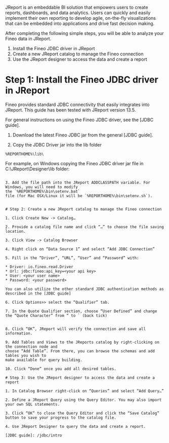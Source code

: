 JReport is an embeddable BI solution that empowers users to create reports, dashboards, and data 
analytics. Users can quickly and easily implement their own reporting to develop agile, 
on-the-fly visualizations that can be embedded into applications and drive fast decision making.

After completing the following simple steps, you will be able to analyze your Fineo data in JReport.

1. Install the Fineo JDBC driver in JReport
2. Create a new JReport catalog to manage the Fineo connection
3. Use the JReport designer to access the data and create a report

# Step 1: Install the Fineo JDBC driver in JReport

Fineo provides standard JDBC connectivity that easily integrates into JReport. This guide has been
tested with JReport version 13.5.

For general instructions on using the Fineo JDBC driver, see the [JDBC guide].

1. Download the latest Fineo JDBC jar from the general [JDBC guide].

2. Copy the JDBC Driver jar into the lib folder

```%REPORTHOME%\lib\```

For example, on Windows copying the Fineo JDBC driver jar file in C:\JReport\Designer\lib folder:

```C:\JReport\Designer\lib\fineo-jdbc-1.1.3-all.jar

3. Add the file path into the JReport ADDCLASSPATH variable. For Windows, you will need to modify 
the `%REPORTHOME%\bin\setenv.bat`
file (for Mac OSX/Linux it will be `%REPORTHOME%\bin\setenv.sh`). 


# Step 2: Create a new JReport catalog to manage the Fineo connection

1. Click Create New -> Catalog…

2. Provide a catalog file name and click “…” to choose the file saving location.

3. Click View -> Catalog Browser

4. Right click on “Data Source 1” and select “Add JDBC Connection”

5. Fill in the “Driver”, “URL”, “User” and “Password” with:

* Driver: io.fineo.read.Driver
* Url: jdbc:fineo:api_key=<your api key>
* User: <your user name>
* Password: <your password>

You can also utilize the other standard JDBC authentication methods as described in the [JDBC guide]

6. Click Options>> select the “Qualifier” tab.
   
7. In the Quote Qualifier section, choose “User Defined” and change the “Quote Character” from “ to ` (back tick)


8. Click “OK”, JReport will verify the connection and save all information.

9. Add Tables and Views to the JReports catalog by right-clicking on the connection node and 
choose “Add Table”. From there, you can browse the schemas and add tables you wish to 
make available for query building. 

10. Click “Done” once you add all desired tables.

# Step 3: Use the JReport designer to access the data and create a report

1. In Catalog Browser right-click on “Queries” and select “Add Query…”

2. Define a JReport Query using the Query Editor. You may also import your own SQL statements.

3. Click “OK” to close the Query Editor and click the “Save Catalog” button to save your progress to the catalog file.

4. Use JReport Designer to query the data and create a report.

[JDBC guide]: /jdbc/intro
